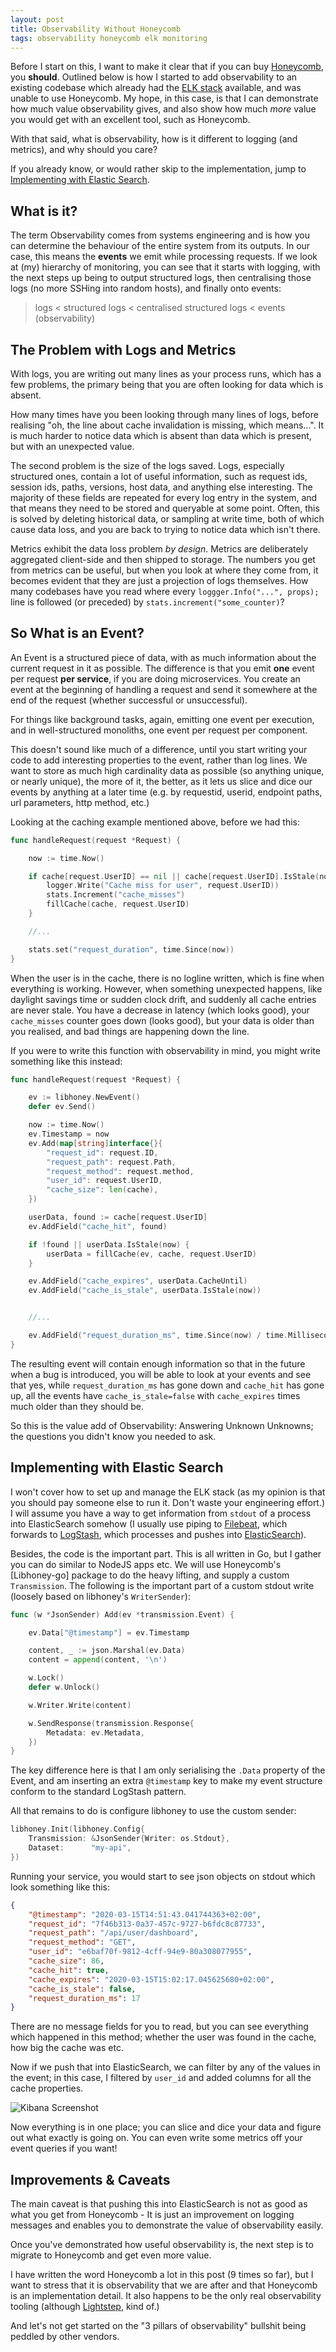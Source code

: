 ```yaml
---
layout: post
title: Observability Without Honeycomb
tags: observability honeycomb elk monitoring
---
```



Before I start on this, I want to make it clear that if you can buy [Honeycomb](https://honeycomb.io), you **should**.  Outlined below is how I started to add observability to an existing codebase which already had the [ELK stack](https://www.elastic.co/what-is/elk-stack) available, and was unable to use Honeycomb.  My hope, in this case, is that I can demonstrate how much value observability gives, and also show how much *more* value you would get with an excellent tool, such as Honeycomb.

With that said, what is observability, how is it different to logging (and metrics), and why should you care?

If you already know, or would rather skip to the implementation, jump to [Implementing with Elastic Search](#implementing-with-elastic-search).

## What is it?

The term Observability comes from systems engineering and is how you can determine the behaviour of the entire system from its outputs.  In our case, this means the **events** we emit while processing requests.  If we look at (my) hierarchy of monitoring, you can see that it starts with logging, with the next steps up being to output structured logs, then centralising those logs (no more SSHing into random hosts), and finally onto events:

> logs < structured logs < centralised structured logs < events (observability)

## The Problem with Logs and Metrics

With logs, you are writing out many lines as your process runs, which has a few problems, the primary being that you are often looking for data which is absent.

How many times have you been looking through many lines of logs, before realising "oh, the line about cache invalidation is missing, which means...".  It is much harder to notice data which is absent than data which is present, but with an unexpected value.

The second problem is the size of the logs saved.  Logs, especially structured ones, contain a lot of useful information, such as request ids, session ids, paths, versions, host data, and anything else interesting.  The majority of these fields are repeated for every log entry in the system, and that means they need to be stored and queryable at some point.  Often, this is solved by deleting historical data, or sampling at write time, both of which cause data loss, and you are back to trying to notice data which isn't there.

Metrics exhibit the data loss problem _by design_.  Metrics are deliberately aggregated client-side and then shipped to storage.  The numbers you get from metrics can be useful, but when you look at where they come from, it becomes evident that they are just a projection of logs themselves.  How many codebases have you read where every `loggger.Info("...", props);` line is followed (or preceded) by `stats.increment("some_counter)`?

## So What is an Event?

An Event is a structured piece of data, with as much information about the current request in it as possible.  The difference is that you emit **one** event per request **per service**, if you are doing microservices.  You create an event at the beginning of handling a request and send it somewhere at the end of the request (whether successful or unsuccessful).

For things like background tasks, again, emitting one event per execution, and in well-structured monoliths, one event per request per component.

This doesn't sound like much of a difference, until you start writing your code to add interesting properties to the event, rather than log lines.  We want to store as much high cardinality data as possible (so anything unique, or nearly unique), the more of it, the better, as it lets us slice and dice our events by anything at a later time (e.g. by requestid, userid, endpoint paths, url parameters, http method, etc.)

Looking at the caching example mentioned above, before we had this:

```go
func handleRequest(request *Request) {

    now := time.Now()

    if cache[request.UserID] == nil || cache[request.UserID].IsStale(now) {
        logger.Write("Cache miss for user", request.UserID))
        stats.Increment("cache_misses")
        fillCache(cache, request.UserID)
    }

    //...

    stats.set("request_duration", time.Since(now))
}
```

When the user is in the cache, there is no logline written, which is fine when everything is working.  However, when something unexpected happens, like daylight savings time or sudden clock drift, and suddenly all cache entries are never stale.  You have a decrease in latency (which looks good), your `cache_misses` counter goes down (looks good), but your data is older than you realised, and bad things are happening down the line.

If you were to write this function with observability in mind, you might write something like this instead:

```go
func handleRequest(request *Request) {

    ev := libhoney.NewEvent()
    defer ev.Send()

    now := time.Now()
    ev.Timestamp = now
    ev.Add(map[string]interface{}{
        "request_id": request.ID,
        "request_path": request.Path,
        "request_method": request.method,
        "user_id": request.UserID,
        "cache_size": len(cache),
    })

    userData, found := cache[request.UserID]
    ev.AddField("cache_hit", found)

    if !found || userData.IsStale(now) {
        userData = fillCache(ev, cache, request.UserID)
    }

    ev.AddField("cache_expires", userData.CacheUntil)
    ev.AddField("cache_is_stale", userData.IsStale(now))


    //...

    ev.AddField("request_duration_ms", time.Since(now) / time.Millisecond)
}
```

The resulting event will contain enough information so that in the future when a bug is introduced, you will be able to look at your events and see that yes, while `request_duration_ms` has gone down and `cache_hit` has gone up, all the events have `cache_is_stale=false` with `cache_expires` times much older than they should be.

So this is the value add of Observability: Answering Unknown Unknowns; the questions you didn't know you needed to ask.

## Implementing with Elastic Search

I won't cover how to set up and manage the ELK stack (as my opinion is that you should pay someone else to run it.  Don't waste your engineering effort.)  I will assume you have a way to get information from `stdout` of a process into ElasticSearch somehow (I usually use piping to [Filebeat](https://www.elastic.co/beats/filebeat), which forwards to [LogStash](https://www.elastic.co/logstash), which processes and pushes into [ElasticSearch](https://www.elastic.co/elasticsearch/)).

Besides, the code is the important part.  This is all written in Go, but I gather you can do similar to NodeJS apps etc.  We will use Honeycomb's [Libhoney-go] package to do the heavy lifting, and supply a custom `Transmission`.  The following is the important part of a custom stdout write (loosely based on libhoney's `WriterSender`):

```go
func (w *JsonSender) Add(ev *transmission.Event) {

    ev.Data["@timestamp"] = ev.Timestamp

    content, _ := json.Marshal(ev.Data)
    content = append(content, '\n')

    w.Lock()
    defer w.Unlock()

    w.Writer.Write(content)

    w.SendResponse(transmission.Response{
        Metadata: ev.Metadata,
    })
}
```

The key difference here is that I am only serialising the `.Data` property of the Event, and am inserting an extra `@timestamp` key to make my event structure conform to the standard LogStash pattern.

All that remains to do is configure libhoney to use the custom sender:

```go
libhoney.Init(libhoney.Config{
    Transmission: &JsonSender{Writer: os.Stdout},
    Dataset:      "my-api",
})
```

Running your service, you would start to see json objects on stdout which look something like this:

```json
{
    "@timestamp": "2020-03-15T14:51:43.041744363+02:00",
    "request_id": "7f46b313-0a37-457c-9727-b6fdc8c87733",
    "request_path": "/api/user/dashboard",
    "request_method": "GET",
    "user_id": "e6baf70f-9812-4cff-94e9-80a308077955",
    "cache_size": 86,
    "cache_hit": true,
    "cache_expires": "2020-03-15T15:02:17.045625680+02:00",
    "cache_is_stale": false,
    "request_duration_ms": 17
}
```

There are no message fields for you to read, but you can see everything which happened in this method; whether the user was found in the cache, how big the cache was etc.

Now if we push that into ElasticSearch, we can filter by any of the values in the event; in this case, I filtered by `user_id` and added columns for all the cache properties.

![Kibana Screenshot](/images/observability-elk.png)

Now everything is in one place; you can slice and dice your data and figure out what exactly is going on.  You can even write some metrics off your event queries if you want!

## Improvements & Caveats

The main caveat is that pushing this into ElasticSearch is not as good as what you get from Honeycomb - It is just an improvement on logging messages and enables you to demonstrate the value of observability easily.

Once you've demonstrated how useful observability is, the next step is to migrate to Honeycomb and get even more value.

I have written the word Honeycomb a lot in this post (9 times so far), but I want to stress that it is observability that we are after and that Honeycomb is an implementation detail.  It also happens to be the only real observability tooling (although [Lightstep](https://lightstep.com/), kind of.)

And let's not get started on the "3 pillars of observability" bullshit being peddled by other vendors.
